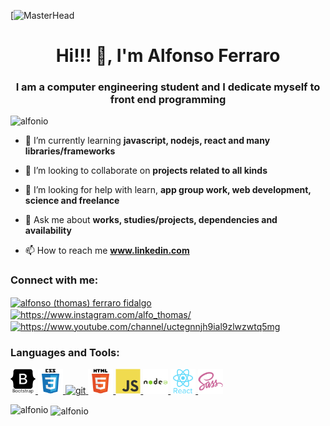 [![MasterHead](https://i.pinimg.com/originals/99/8e/05/998e055aba57c24138220937cc5166ab.gif)
<h1 align="center">Hi!!! 👋, I'm Alfonso Ferraro</h1>
<h3 align="center">I am a computer engineering student and I dedicate myself to front end programming</h3>
<p align="left"> <img src="https://komarev.com/ghpvc/?username=alfonio&label=Profile%20views&color=0e75b6&style=flat" alt="alfonio" /> </p>

- 🌱 I’m currently learning **javascript, nodejs, react and many libraries/frameworks**

- 👯 I’m looking to collaborate on **projects related to all kinds**

- 🤝 I’m looking for help with learn, **app group work, web development, science and freelance**

- 💬 Ask me about **works, studies/projects, dependencies and availability**

- 📫 How to reach me **www.linkedin.com**

<h3 align="left">Connect with me:</h3>
<p align="left">
<a href="https://www.linkedin.com/in/alfonso-ferraro-a173m8a20031a6d15/" target="blank"><img align="center" src="https://raw.githubusercontent.com/rahuldkjain/github-profile-readme-generator/master/src/images/icons/Social/linked-in-alt.svg" alt="alfonso (thomas) ferraro fidalgo" height="30" width="40" /></a>
<a href="https://www.instagram.com/alfo_thomas/" target="blank"><img align="center" src="https://raw.githubusercontent.com/rahuldkjain/github-profile-readme-generator/master/src/images/icons/Social/instagram.svg" alt="https://www.instagram.com/alfo_thomas/" height="30" width="40" /></a>
<a href="[https://www.youtube.com/c/https://www.youtube.com/channel/uctegnnjh9ial9zlwzwtq5mg](https://www.youtube.com/channel/UCteGNNjH9Ial9zLwZWtq5Mg)" target="blank"><img align="center" src="https://raw.githubusercontent.com/rahuldkjain/github-profile-readme-generator/master/src/images/icons/Social/youtube.svg" alt="https://www.youtube.com/channel/uctegnnjh9ial9zlwzwtq5mg" height="30" width="40" /></a>
</p>

<h3 align="left">Languages and Tools:</h3>
<p align="left"> <a href="https://getbootstrap.com" target="_blank" rel="noreferrer"> <img src="https://raw.githubusercontent.com/devicons/devicon/master/icons/bootstrap/bootstrap-plain-wordmark.svg" alt="bootstrap" width="40" height="40"/> </a> <a href="https://www.w3schools.com/css/" target="_blank" rel="noreferrer"> <img src="https://raw.githubusercontent.com/devicons/devicon/master/icons/css3/css3-original-wordmark.svg" alt="css3" width="40" height="40"/> </a> <a href="https://git-scm.com/" target="_blank" rel="noreferrer"> <img src="https://www.vectorlogo.zone/logos/git-scm/git-scm-icon.svg" alt="git" width="40" height="40"/> </a> <a href="https://www.w3.org/html/" target="_blank" rel="noreferrer"> <img src="https://raw.githubusercontent.com/devicons/devicon/master/icons/html5/html5-original-wordmark.svg" alt="html5" width="40" height="40"/> </a> <a href="https://developer.mozilla.org/en-US/docs/Web/JavaScript" target="_blank" rel="noreferrer"> <img src="https://raw.githubusercontent.com/devicons/devicon/master/icons/javascript/javascript-original.svg" alt="javascript" width="40" height="40"/> </a> <a href="https://nodejs.org" target="_blank" rel="noreferrer"> <img src="https://raw.githubusercontent.com/devicons/devicon/master/icons/nodejs/nodejs-original-wordmark.svg" alt="nodejs" width="40" height="40"/> </a> <a href="https://reactjs.org/" target="_blank" rel="noreferrer"> <img src="https://raw.githubusercontent.com/devicons/devicon/master/icons/react/react-original-wordmark.svg" alt="react" width="40" height="40"/> </a> <a href="https://sass-lang.com" target="_blank" rel="noreferrer"> <img src="https://raw.githubusercontent.com/devicons/devicon/master/icons/sass/sass-original.svg" alt="sass" width="40" height="40"/> </a> </p>

<p><img align="left" src="https://github-readme-stats.vercel.app/api/top-langs?username=alfonio&show_icons=true&locale=en&layout=compact" alt="alfonio" /></p>

<p>&nbsp;<img align="center" src="https://github-readme-stats.vercel.app/api?username=alfonio&show_icons=true&locale=en" alt="alfonio" /></p>
